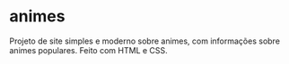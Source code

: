 # animes
Projeto de site simples e moderno sobre animes, com informações sobre animes populares. Feito com HTML e CSS.
